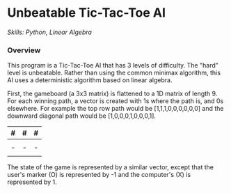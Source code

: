 
# Unbeatable Tic-Tac-Toe AI
*Skills: Python, Linear Algebra*

### Overview
This program is a Tic-Tac-Toe AI that has 3 levels of difficulty. The "hard" level is unbeatable. Rather than using the common minimax algorithm, this AI uses a deterministic algorithm based on linear algebra. 

First, the gameboard (a 3x3 matrix) is flattened to a 1D matrix of length 9. For each winning path, a vector is created with 1s where the path is, and 0s elsewhere. For example the top row path would be \[1,1,1,0,0,0,0,0,0\] and the downward diagonal path would be \[1,0,0,0,1,0,0,0,1\]. 

|#|#|#|
|-|-|-|
| | | |
|-|-|-|
| | | |

The state of the game is represented by a similar vector, except that the user's marker (O) is represented by -1 and the computer's (X) is represented by 1. 


